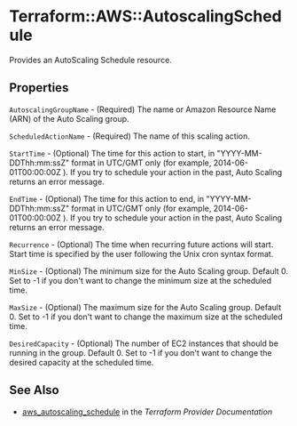 # Terraform::AWS::AutoscalingSchedule

Provides an AutoScaling Schedule resource.

## Properties

`AutoscalingGroupName` - (Required) The name or Amazon Resource Name (ARN) of the Auto Scaling group.

`ScheduledActionName` - (Required) The name of this scaling action.

`StartTime` - (Optional) The time for this action to start, in "YYYY-MM-DDThh:mm:ssZ" format in UTC/GMT only (for example, 2014-06-01T00:00:00Z ). If you try to schedule your action in the past, Auto Scaling returns an error message.

`EndTime` - (Optional) The time for this action to end, in "YYYY-MM-DDThh:mm:ssZ" format in UTC/GMT only (for example, 2014-06-01T00:00:00Z ). If you try to schedule your action in the past, Auto Scaling returns an error message.

`Recurrence` - (Optional) The time when recurring future actions will start. Start time is specified by the user following the Unix cron syntax format.

`MinSize` - (Optional) The minimum size for the Auto Scaling group. Default 0. Set to -1 if you don't want to change the minimum size at the scheduled time.

`MaxSize` - (Optional) The maximum size for the Auto Scaling group. Default 0. Set to -1 if you don't want to change the maximum size at the scheduled time.

`DesiredCapacity` - (Optional) The number of EC2 instances that should be running in the group. Default 0.  Set to -1 if you don't want to change the desired capacity at the scheduled time.


## See Also

* [aws_autoscaling_schedule](https://www.terraform.io/docs/providers/aws/r/autoscaling_schedule.html) in the _Terraform Provider Documentation_